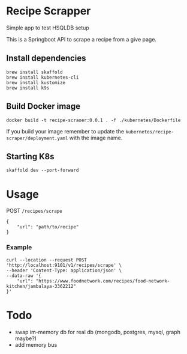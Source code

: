 # Recipe Scrapper
Simple app to test HSQLDB setup

This is a Springboot API to scrape a recipe from a give page.


## Install dependencies
```
brew install skaffold
brew install kubernetes-cli
brew install kustomize
brew install k9s
```

## Build Docker image

```
docker build -t recipe-scraoer:0.0.1 . -f ./kubernetes/Dockerfile
```

If you build your image remember to update the `kubernetes/recipe-scraper/deployment.yaml` with the image name.

## Starting K8s

```
skaffold dev --port-forward
```

# Usage

POST `/recipes/scrape`

```$json
{
    "url": "path/to/recipe"
}
```

### Example

```
curl --location --request POST 'http://localhost:9101/v1/recipes/scrape' \
--header 'Content-Type: application/json' \
--data-raw '{
    "url": "https://www.foodnetwork.com/recipes/food-network-kitchen/jambalaya-3362212"
}'
```


# Todo

 * swap im-memory db for real db (mongodb, postgres, mysql, graph maybe?)
 * add memory bus
